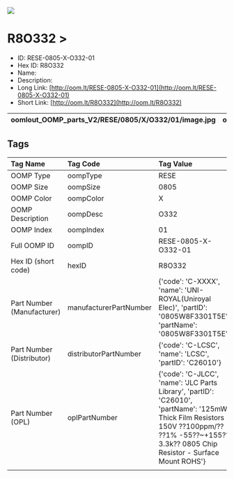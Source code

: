 


  
![][im]
# R8O332 > 

- ID: RESE-0805-X-O332-01
- Hex ID: R8O332
- Name: 
- Description: 
- Long Link: [http://oom.lt/RESE-0805-X-O332-01](http://oom.lt/RESE-0805-X-O332-01)
- Short Link: [http://oom.lt/R8O332](http://oom.lt/R8O332)
  

|oomlout_OOMP_parts_V2/RESE/0805/X/O332/01/image.jpg|oomlout_OOMP_parts_V2/RESE/0805/X/O332/01/image_BOTTOM.jpg|oomlout_OOMP_parts_V2/RESE/0805/X/O332/01/image_Re.jpg||
| :---: | :---: | :---: | :---: |

## Tags
  

|Tag Name|Tag Code|Tag Value|
| :--- | :--- | :--- |
|OOMP Type|oompType|RESE|
|OOMP Size|oompSize|0805|
|OOMP Color|oompColor|X|
|OOMP Description|oompDesc|O332|
|OOMP Index|oompIndex|01|
|Full OOMP ID|oompID|RESE-0805-X-O332-01|
|Hex ID (short code)|hexID|R8O332|
|Part Number (Manufacturer)|manufacturerPartNumber|{'code': 'C-XXXX', 'name': 'UNI-ROYAL(Uniroyal Elec)', 'partID': '0805W8F3301T5E', 'partName': '0805W8F3301T5E'}|
|Part Number (Distributor)|distributorPartNumber|{'code': 'C-LCSC', 'name': 'LCSC', 'partID': 'C26010'}|
|Part Number (OPL)|oplPartNumber|{'code': 'C-JLCC', 'name': 'JLC Parts Library', 'partID': 'C26010', 'partName': '125mW Thick Film Resistors 150V ??100ppm/?? ??1% -55??~+155?? 3.3k?? 0805  Chip Resistor - Surface Mount ROHS'}|
||||



[im]: oomlout_OOMP_parts_V2/RESE/0805/X/O332/01/image_450.jpg
